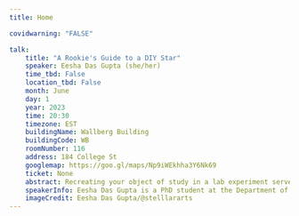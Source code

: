 ```yaml
---
title: Home

covidwarning: "FALSE"

talk:
    title: "A Rookie's Guide to a DIY Star"
    speaker: Eesha Das Gupta (she/her)
    time_tbd: False
    location_tbd: False
    month: June
    day: 1
    year: 2023
    time: 20:30
    timezone: EST
    buildingName: Wallberg Building
    buildingCode: WB
    roomNumber: 116
    address: 184 College St
    googlemap: https://goo.gl/maps/Np9iWEkhha3Y6Nk69
    ticket: None
    abstract: Recreating your object of study in a lab experiment serves as excellent testing grounds for any scientific theory and is a staple of most sciences. But what do you do if your object of study is an extremely large, immensely hot ball of radiating gas that is near impossible to recreate in a lab on Earth? Well, you can just make a computer model of it! This talk is a handy guide for the rookie scientist and science enthusiast — it will walk you through the basics of making a star from scratch.  This guide is your peek into the world of modelling and simulations and how they contribute to cutting edge astronomy research.
    speakerInfo: Eesha Das Gupta is a PhD student at the Department of Astronomy & Astrophysics at the University of Toronto. She works on making computer simulations of stars to study how they rotate and how they would interact with companion stars. Eesha previously received her Bachelor’s degree in physics from Drexel University in Philadelphia. In her free time Eesha enjoys reading, drawing, and introducing people to niche subcultures.
    imageCredit: Eesha Das Gupta/@stelllararts
---
```


